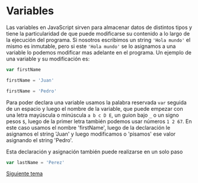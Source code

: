 # Variables

Las variables en JavaScript sirven para almacenar datos de distintos tipos y tiene la particularidad de que puede modificarse su contenido a lo largo de la ejecución del programa. Si nosotros escribimos un string `'Hola mundo'` el mismo es inmutable, pero si este `'Hola mundo'` se lo asignamos a una variable lo podemos modificar mas adelante en el programa.
Un ejemplo de una variable y su modificación es:

```js
var firstName 

firstName = 'Juan'

firstName = 'Pedro'

```

Para poder declara una variable usamos la palabra reservada `var` seguida de un espacio y luego el nombre de la variable, que puede empezar con una letra mayúscula o minúscula `a b c D E`, un guion bajo `_` o un signo pesos `$`, luego de la primer letra también podemos usar números `1 2 67`. En este caso usamos el nombre 'firstName', luego de la declaración le asignamos el string 'Juan' y luego modificamos o 'pisamos' ese valor asignando el string 'Pedro'.

Esta declaración y asignación también puede realizarse en un solo paso

```js
var lastName = 'Perez'
```

[Siguiente tema](01_04_tipos_de_valores.md)
